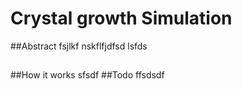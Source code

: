 # Crystal growth Simulation
##Abstract
fsjlkf nskflfjdfsd lsfds

##

##How it works
sfsdf
##Todo
ffsdsdf


